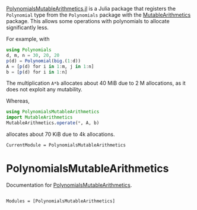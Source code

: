 [PolynomialsMutableArithmetics.jl](https://github.com/jverzani/PolynomialsMutableArithmetics.jl)
is a Julia package that registers the `Polynomial` type from the
`Polynomials` package with the
[MutableArithmetics](https://github.com/jump-dev/MutableArithmetics.jl)
package. This allows some operations with polynomials to allocate
significantly less.

For example, with

```julia
using Polynomials
d, m, n = 30, 20, 20
p(d) = Polynomial(big.(1:d))
A = [p(d) for i in 1:m, j in 1:n]
b = [p(d) for i in 1:n]
```

The multiplication `A*b` allocates about 40 MiB due to 2 M
allocations, as it does not exploit any mutability.

Whereas,

```julia
using PolynomialsMutableArithmetics
import MutableArithmetics
MutableArithmetics.operate(*, A, b)
```

allocates about 70 KiB due to 4k allocations.



```@meta
CurrentModule = PolynomialsMutableArithmetics
```

# PolynomialsMutableArithmetics

Documentation for [PolynomialsMutableArithmetics](https://github.com/jverzani/PolynomialsMutableArithmetics.jl).

```@index
```

```@autodocs
Modules = [PolynomialsMutableArithmetics]
```
